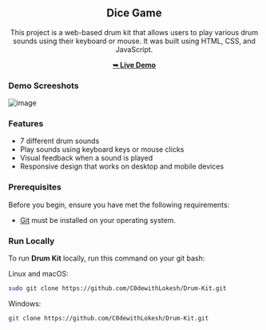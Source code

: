  <div align="center">
 <h2 align="center">Dice Game</h2>
 
 This project is a web-based drum kit that allows users to play various drum sounds using their keyboard or mouse. It was built using HTML, CSS, and JavaScript.
 
 <a href="https://c0dewithlokesh.github.io/Drum-Kit/"><strong>➥ Live Demo</strong></a>
 </div>
 
 ### Demo Screeshots

![image](https://user-images.githubusercontent.com/77185999/222724436-70e101a5-9aec-4800-8da9-10cbad443dc8.png)

### Features
* 7 different drum sounds
* Play sounds using keyboard keys or mouse clicks
* Visual feedback when a sound is played
* Responsive design that works on desktop and mobile devices

### Prerequisites

Before you begin, ensure you have met the following requirements:

* [Git](https://git-scm.com/downloads "Download Git") must be installed on your operating system.

### Run Locally

To run **Drum Kit** locally, run this command on your git bash:

Linux and macOS:

```bash
sudo git clone https://github.com/C0dewithLokesh/Drum-Kit.git
```

Windows:

```bash
git clone https://github.com/C0dewithLokesh/Drum-Kit.git
```
